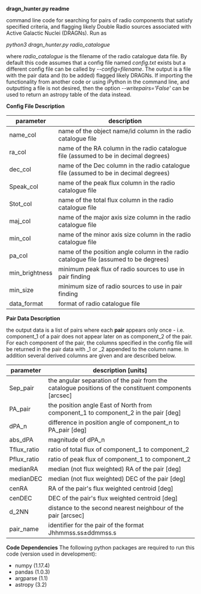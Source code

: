 **dragn_hunter.py readme**

command line code for searching for pairs of radio components that satisfy specified criteria, and flagging likely Double Radio sources associated with Active Galactic Nuclei (DRAGNs). Run as

*python3 dragn_hunter.py radio_catalogue*

where *radio_catalogue* is the filename of the radio catalogue data file. By default this code assumes that a config file named *config.txt* exists but a different config file can be called by *--config=filename*.
The output is a file with the pair data and (to be added) flagged likely DRAGNs. If importing the functionality from another code or using iPython in the command line, and outputting a file is not desired, then the option *--writepairs='False'* can be used to return an astropy table of the data instead.


**Config File Description**

parameter | description
----------|------------
name_col | name of the object name/id column in the radio catalogue file
ra_col | name of the RA column in the radio catalogue file (assumed to be in decimal degrees)
dec_col | name of the Dec column in the radio catalogue file (assumed to be in decimal degrees)
Speak_col | name of the peak flux column in the radio catalogue file
Stot_col | name of the total flux column in the radio catalogue file
maj_col | name of the major axis size column in the radio catalogue file
min_col | name of the minor axis size column in the radio catalogue file
pa_col | name of the position angle column in the radio catalogue file (assumed to be degrees)
min_brightness | minimum peak flux of radio sources to use in pair finding
min_size | minimum size of radio sources to use in pair finding
data_format | format of radio catalogue file


**Pair Data Description**

the output data is a list of pairs where each **pair** appears only once - i.e. component_1 of a pair does not appear later on as component_2 of the pair. For each component of the pair, the columns specified in the config file will be returned in the pair data with _1 or _2 appended to the column name. In addition several derived columns are given and are described below.

parameter | description [units]
----------|------------
Sep_pair | the angular separation of the pair from the catalogue positions of the constituent components [arcsec]
PA_pair | the position angle East of North from component_1 to component_2 in the pair [deg]
dPA_n | difference in position angle of component_n to PA_pair [deg]
abs_dPA | magnitude of dPA_n
Tflux_ratio | ratio of total flux of component_1 to component_2
Pflux_ratio | ratio of peak flux of component_1 to component_2
medianRA | median (not flux weighted) RA of the pair [deg]
medianDEC | median (not flux weighted) DEC of the pair [deg]
cenRA | RA of the pair's flux weighted centroid [deg]
cenDEC | DEC of the pair's flux weighted centroid [deg]
d_2NN | distance to the second nearest neighbour of the pair [arcsec]
pair_name | identifier for the pair of the format Jhhmmss.ss±ddmmss.s


**Code Dependencies**
The following python packages are required to run this code (version used in development):
* numpy (1.17.4)
* pandas (1.0.3)
* argparse (1.1)
* astropy (3.2)

